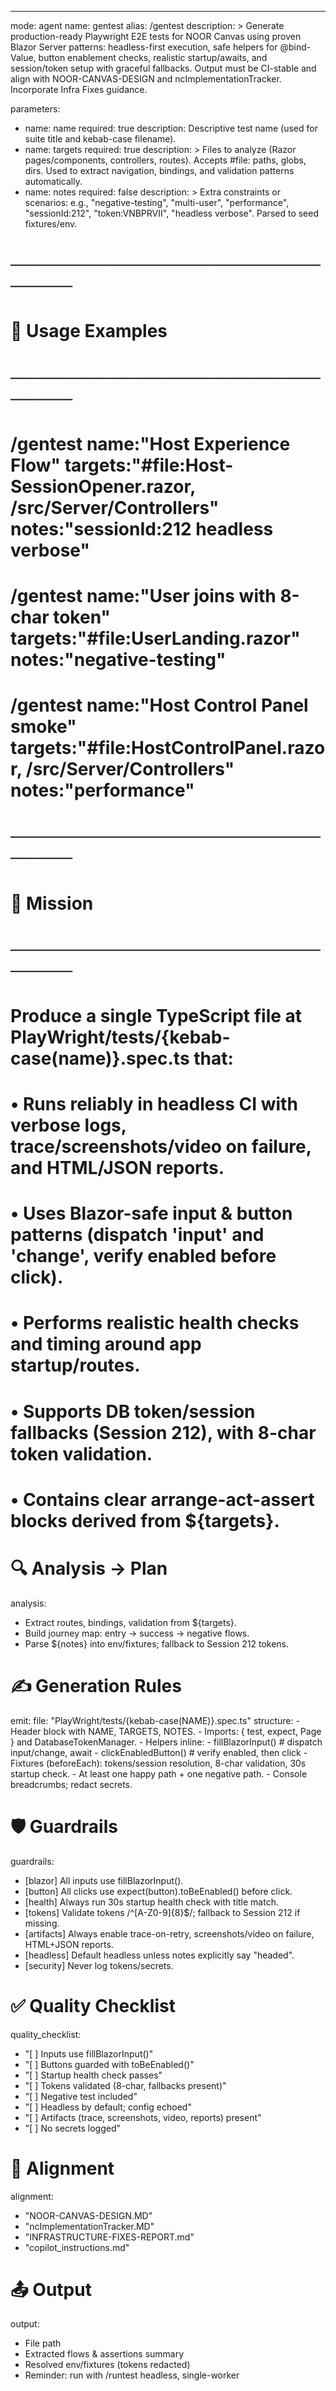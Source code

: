 ---

mode: agent
name: gentest
alias: /gentest
description: >
Generate production-ready Playwright E2E tests for NOOR Canvas using proven Blazor Server patterns:
headless-first execution, safe helpers for @bind-Value, button enablement checks, realistic
startup/awaits, and session/token setup with graceful fallbacks. Output must be CI-stable and align
with NOOR-CANVAS-DESIGN and ncImplementationTracker. Incorporate Infra Fixes guidance.

parameters:

- name: name
  required: true
  description: Descriptive test name (used for suite title and kebab-case filename).
- name: targets
  required: true
  description: >
  Files to analyze (Razor pages/components, controllers, routes). Accepts #file: paths, globs, dirs.
  Used to extract navigation, bindings, and validation patterns automatically.
- name: notes
  required: false
  description: >
  Extra constraints or scenarios: e.g., "negative-testing", "multi-user", "performance",
  "sessionId:212", "token:VNBPRVII", "headless verbose". Parsed to seed fixtures/env.

# ──────────────────────────────

# 📖 Usage Examples

# ──────────────────────────────

# /gentest name:"Host Experience Flow" targets:"#file:Host-SessionOpener.razor, /src/Server/Controllers" notes:"sessionId:212 headless verbose"

# /gentest name:"User joins with 8-char token" targets:"#file:UserLanding.razor" notes:"negative-testing"

# /gentest name:"Host Control Panel smoke" targets:"#file:HostControlPanel.razor, /src/Server/Controllers" notes:"performance"

# ──────────────────────────────

# 🎯 Mission

# ──────────────────────────────

# Produce a single TypeScript file at PlayWright/tests/{kebab-case(name)}.spec.ts that:

# • Runs reliably in headless CI with verbose logs, trace/screenshots/video on failure, and HTML/JSON reports.

# • Uses Blazor-safe input & button patterns (dispatch 'input' and 'change', verify enabled before click).

# • Performs realistic health checks and timing around app startup/routes.

# • Supports DB token/session fallbacks (Session 212), with 8-char token validation.

# • Contains clear arrange-act-assert blocks derived from ${targets}.

# 🔍 Analysis → Plan

analysis:

- Extract routes, bindings, validation from ${targets}.
- Build journey map: entry → success → negative flows.
- Parse ${notes} into env/fixtures; fallback to Session 212 tokens.

# ✍️ Generation Rules

emit:
file: "PlayWright/tests/{kebab-case(NAME)}.spec.ts"
structure: - Header block with NAME, TARGETS, NOTES. - Imports: { test, expect, Page } and DatabaseTokenManager. - Helpers inline: - fillBlazorInput() # dispatch input/change, await - clickEnabledButton() # verify enabled, then click - Fixtures (beforeEach): tokens/session resolution, 8-char validation, 30s startup check. - At least one happy path + one negative path. - Console breadcrumbs; redact secrets.

# 🛡️ Guardrails

guardrails:

- [blazor] All inputs use fillBlazorInput().
- [button] All clicks use expect(button).toBeEnabled() before click.
- [health] Always run 30s startup health check with title match.
- [tokens] Validate tokens /^[A-Z0-9]{8}$/; fallback to Session 212 if missing.
- [artifacts] Always enable trace-on-retry, screenshots/video on failure, HTML+JSON reports.
- [headless] Default headless unless notes explicitly say "headed".
- [security] Never log tokens/secrets.

# ✅ Quality Checklist

quality_checklist:

- "[ ] Inputs use fillBlazorInput()"
- "[ ] Buttons guarded with toBeEnabled()"
- "[ ] Startup health check passes"
- "[ ] Tokens validated (8-char, fallbacks present)"
- "[ ] Negative test included"
- "[ ] Headless by default; config echoed"
- "[ ] Artifacts (trace, screenshots, video, reports) present"
- "[ ] No secrets logged"

# 🔗 Alignment

alignment:

- "NOOR-CANVAS-DESIGN.MD"
- "ncImplementationTracker.MD"
- "INFRASTRUCTURE-FIXES-REPORT.md"
- "copilot_instructions.md"

# 📤 Output

output:

- File path
- Extracted flows & assertions summary
- Resolved env/fixtures (tokens redacted)
- Reminder: run with /runtest headless, single-worker
